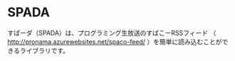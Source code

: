 # SPADA
すぱーダ（SPADA）は、プログラミング生放送のすぱこーRSSフィード （ http://pronama.azurewebsites.net/spaco-feed/ ）を簡単に読み込むことができるライブラリです。
